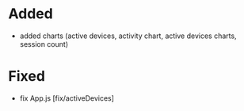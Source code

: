 # Added
- added charts (active devices, activity chart, active devices charts, session count)




# Fixed
- fix App.js [fix/activeDevices]